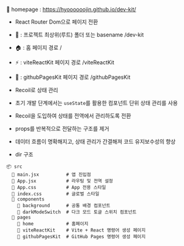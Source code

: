 🏡 homepage : https://hyoooooojin.github.io/dev-kit/

- React Router Dom으로 페이지 전환

- 📁 : 프로젝트 최상위(루트) 폴더 또는 basename /dev-kit
- 🏠 : 홈 페이지 경로 /
- ⚡ : viteReactKit 페이지 경로 /viteReactKit
- 🐙 : githubPagesKit 페이지 경로 /githubPagesKit

- Recoil로 상태 관리

- 초기 개발 단계에서는 `useState`를 활용한 컴포넌트 단위 상태 관리를 사용
- Recoil을 도입하여 상태를 전역에서 관리하도록 전환
- props를 반복적으로 전달하는 구조를 제거
- 데이터 흐름이 명확해지고, 상태 관리가 간결해져 코드 유지보수성의 향상

- dir 구조

```
📦 src
  📄 main.jsx          # 앱 진입점
  📄 App.jsx           # 라우팅 및 전역 설정
  📄 App.css           # App 전용 스타일
  📄 index.css         # 글로벌 스타일
  📂 components
    📂 background      # 공통 배경 컴포넌트
    📂 darkModeSwitch  # 다크 모드 토글 스위치 컴포넌트
  📂 pages
    📂 home            # 홈페이지
    📂 viteReactKit    # Vite + React 명령어 생성 페이지
    📂 githubPagesKit  # GitHub Pages 명령어 생성 페이지
```
